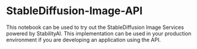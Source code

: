 # StableDiffusion-Image-API
This notebook can be used to try out the StableDiffusion Image Services powered by StabilityAI. This implementation can be used in your production environment if you are developing an application using the API.
